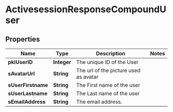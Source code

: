 

# ActivesessionResponseCompoundUser

## Properties

Name | Type | Description | Notes
------------ | ------------- | ------------- | -------------
**pkiUserID** | **Integer** | The unique ID of the User | 
**sAvatarUrl** | **String** | The url of the picture used as avatar | 
**sUserFirstname** | **String** | The First name of the user | 
**sUserLastname** | **String** | The Last name of the user | 
**sEmailAddress** | **String** | The email address. | 




